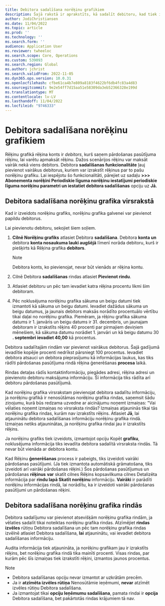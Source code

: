 ```yaml
---
title: Debitora sadalīšana norēķinu grafikiem
description: Šajā rakstā ir aprakstīts, kā sadalīt debitoru, kad tiek izmantoti abonementa rēķini.
author: JodiChristiansen
ms.date: 11/04/2022
ms.topic: article
ms.prod: ''
ms.technology: ''
ms.search.form: ''
audience: Application User
ms.reviewer: twheeloc
ms.search.scope: Core, Operations
ms.custom: 539093
ms.search.region: Global
ms.author: jchrist
ms.search.validFrom: 2022-11-05
ms.dyn365.ops.version: 10.0.31
ms.openlocfilehash: cfbe61ca4b7e809a8183f4622bf6db4fc83a4d83
ms.sourcegitcommit: 9e2e54ff7d15aa51e58309da3eb52366328e199d
ms.translationtype: MT
ms.contentlocale: lv-LV
ms.lasthandoff: 11/04/2022
ms.locfileid: "9746333"
---
```

# <a name="customer-split-on-billing-schedules"></a>Debitora sadalīšana norēķinu grafikiem

Rēķinu grafikā rēķina konts ir *debitors*, kurš saņem pārdošanas pasūtījuma rēķinu, lai varētu apmaksāt rēķinu. Dažos scenārijos rēķinu var maksāt vairāk nekā viens debitors. Debitora **sadalīšanas funkcionalitāte** ļauj pievienot vairākus debitorus, kuriem var izrakstīt rēķinus par to pašu norēķinu grafiku. Lai iespējotu šo funkcionalitāti, pārejiet uz sadaļu **\>\>\>** **Abonementa norēķini Periodiskie līguma norēķinu iestatījumi periodiskie līguma norēķinu parametri un iestatiet debitora sadalīšanas** opciju uz **Jā.**

## <a name="customer-split-on-the-billing-schedule-header"></a>Debitora sadalīšana norēķinu grafika virsrakstā

Kad ir izveidots norēķinu grafiks, norēķinu grafika galvenei var pievienot papildu debitorus.

Lai pievienotu debitoru, sekojiet šiem soļiem.

1. **Cilnē Norēķinu grafiks** atlasiet Debitora **sadalīšana**. Debitora **konta un** debitora **konta nosaukuma lauki augšējā** līmenī norāda debitoru, kurš ir piešķirts kā Rēķina grafika **debitors**.

    > [!NOTE]
    > Debitora konts, ko pievienojat, nevar būt vienāds ar rēķina kontu.

2. Cilnē Debitora **sadalīšanas** rindas atlasiet **Pievienot rindu**.
3. Atlasiet debitoru un pēc tam ievadiet katra rēķina procentu likmi šim debitoram.
4. Pēc noklusējuma norēķinu grafika sākuma un beigu datumi tiek izmantoti kā sākuma un beigu datumi. Ievadiet dažādus sākuma un beigu datumus, ja jaunais debitors maksās norādīto procentuālo vērtību tikai daļai no norēķinu grafika. Piemēram, ja rēķinu grafika sākuma datums ir 1. janvāris un beigu datums ir 31. decembris, un jaunajam debitoram ir izrakstīts rēķins 40 procenti par pirmajiem deviņiem mēnešiem, kā sākuma datumu norādiet 1. janvāri un kā beigu datumu 30 **. septembri ievadiet 40,00** kā procentus.

Debitora sadalītajām rindām var pievienot vairākus debitorus. Šajā gadījumā ievadītie kopējie procenti nedrīkst pārsniegt 100 procentus. Ievadiet debitora atsauci un debitora pieprasījumu kā informācijas laukus, kas tiks rādīti pārdošanas pasūtījuma rindā rēķina ģenerēšanas **procesa** laikā.

Rindas detaļas rādīs kontaktinformāciju, piegādes adresi, rēķina adresi un pievienoto debitoru maksājuma informāciju. Šī informācija tiks rādīta arī debitoru pārdošanas pasūtījumā.

Kad norēķinu grafika virsrakstam pievienojat debitora sadalītu informāciju, ja norēķinu grafikā ir nenosūtāmas norēķinu grafika rindas, saņemsit šādu ziņojumu, kurā būs redzama uzvedne ar aicinājumu noņemt izmaiņas: "Vai vēlaties noņemt izmaiņas no virsraksta rindās? Izmaiņas atjauninās tikai tās norēķinu grafika rindas, kurām nav izrakstīts rēķins. Atlasiet **Jā**, lai atjauninātu debitora sadalīšanas informāciju norēķinu grafika rindā. Izmaiņas netiks atjauninātas, ja norēķinu grafika rindai jau ir izrakstīts rēķins.

Ja norēķinu grafiks tiek izveidots, izmantojot opciju Kopēt **grafiku**, noklusējuma informācija tiks ievadīta debitora sadalītā virsraksta rindās. Tā nevar būt vienāda ar debitora kontu.

Kad Rēķinu **ģenerēšanas** process ir pabeigts, tiks izveidoti vairāki pārdošanas pasūtījumi. (Ja tiek izmantota automātiskā grāmatošana, tiks izveidoti arī vairāki pārdošanas rēķini.) Šos pārdošanas pasūtījumus un pārdošanas **rēķinus** **var** skatīt cilnes Rēķins kopsavilkuma cilnes Detalizēta informācija par **rindu lapā Skatīt norēķinu** informāciju. **Vairāki** ir parādīti norēķinu informācijas rindā, lai norādītu, ka ir izveidoti vairāki pārdošanas pasūtījumi un pārdošanas rēķini.

## <a name="customer-split-on-billing-schedule-lines"></a>Debitora sadalīšana norēķinu grafika rindās

Debitora sadalījumu var pievienot atsevišķām norēķinu grafika rindām, ja vēlaties sadalīt tikai noteiktas norēķinu grafika rindas. Atzīmējiet **rindas izvēles** rūtiņu Debitora sadalīšana un pēc tam norēķinu grafika rindas izvēlnē atlasiet Debitora sadalīšana, **lai** atjauninātu, vai ievadiet debitora sadalīšanas informāciju.

Audita informācija tiek atjaunināta, ja norēķinu grafikam jau ir izrakstīts rēķins, bet norēķinu grafika rindā tika mainīti procenti. Visas rindas, par kurām pēc šīs izmaiņas tiek izrakstīti rēķini, izmantos jaunos procentus.

> [!NOTE]
> - Debitora sadalīšanas opciju nevar izmantot ar uzkrātām precēm.
> - Ja ir **atzīmēta izvēles rūtiņa** Nenosūtāmie ieņēmumi, **nevar** atzīmēt izvēles rūtiņu Debitora sadalīšana.
> - Ja izmantojat tikai **opciju Ieņēmumu sadalīšana**, pamata rindai ir **opcija** Debitora sadalīšana, bet pakārtotās rindas krājumiem tā nav.
